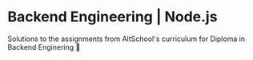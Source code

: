 # Backend Engineering | Node.js

Solutions to the assignments from AltSchool's curriculum for Diploma in Backend Enginering :rocket:
